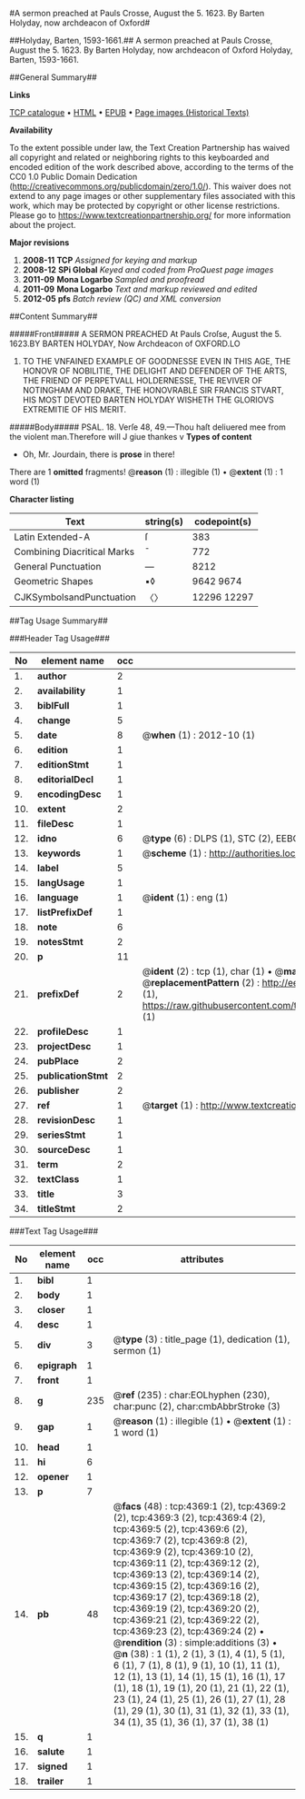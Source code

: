 #A sermon preached at Pauls Crosse, August the 5. 1623. By Barten Holyday, now archdeacon of Oxford#

##Holyday, Barten, 1593-1661.##
A sermon preached at Pauls Crosse, August the 5. 1623. By Barten Holyday, now archdeacon of Oxford
Holyday, Barten, 1593-1661.

##General Summary##

**Links**

[TCP catalogue](http://www.ota.ox.ac.uk/tcp/)  • 
[HTML](http://tei.it.ox.ac.uk/tcp/Texts-HTML/free/A03/A03494.html)  • 
[EPUB](http://tei.it.ox.ac.uk/tcp/Texts-EPUB/free/A03/A03494.epub) • 
[Page images (Historical Texts)](https://historicaltexts.jisc.ac.uk/eebo-99839908e)

**Availability**

To the extent possible under law, the Text Creation Partnership has waived all copyright and related or neighboring rights to this keyboarded and encoded edition of the work described above, according to the terms of the CC0 1.0 Public Domain Dedication (http://creativecommons.org/publicdomain/zero/1.0/). This waiver does not extend to any page images or other supplementary files associated with this work, which may be protected by copyright or other license restrictions. Please go to https://www.textcreationpartnership.org/ for more information about the project.

**Major revisions**

1. __2008-11__ __TCP__ *Assigned for keying and markup*
1. __2008-12__ __SPi Global__ *Keyed and coded from ProQuest page images*
1. __2011-09__ __Mona Logarbo__ *Sampled and proofread*
1. __2011-09__ __Mona Logarbo__ *Text and markup reviewed and edited*
1. __2012-05__ __pfs__ *Batch review (QC) and XML conversion*

##Content Summary##

#####Front#####
A SERMON PREACHED At Pauls Croſse, August the 5. 1623.BY BARTEN HOLYDAY, Now Archdeacon of OXFORD.LO
1. TO THE VNFAINED EXAMPLE OF GOODNESSE EVEN IN THIS AGE, THE HONOVR OF NOBILITIE, THE DELIGHT AND DEFENDER OF THE ARTS, THE FRIEND OF PERPETVALL HOLDERNESSE, THE REVIVER OF NOTINGHAM AND DRAKE, THE HONOVRABLE SIR FRANCIS STVART, HIS MOST DEVOTED BARTEN HOLYDAY WISHETH THE GLORIOVS EXTREMITIE OF HIS MERIT.

#####Body#####
PSAL. 18. Verſe 48, 49.—Thou haſt deliuered mee from the violent man.Therefore will J giue thankes v
**Types of content**

  * Oh, Mr. Jourdain, there is **prose** in there!

There are 1 **omitted** fragments! 
 @__reason__ (1) : illegible (1)  •  @__extent__ (1) : 1 word (1)

**Character listing**


|Text|string(s)|codepoint(s)|
|---|---|---|
|Latin Extended-A|ſ|383|
|Combining             Diacritical Marks|̄|772|
|General Punctuation|—|8212|
|Geometric Shapes|▪◊|9642 9674|
|CJKSymbolsandPunctuation|〈〉|12296 12297|

##Tag Usage Summary##

###Header Tag Usage###

|No|element name|occ|attributes|
|---|---|---|---|
|1.|__author__|2||
|2.|__availability__|1||
|3.|__biblFull__|1||
|4.|__change__|5||
|5.|__date__|8| @__when__ (1) : 2012-10 (1)|
|6.|__edition__|1||
|7.|__editionStmt__|1||
|8.|__editorialDecl__|1||
|9.|__encodingDesc__|1||
|10.|__extent__|2||
|11.|__fileDesc__|1||
|12.|__idno__|6| @__type__ (6) : DLPS (1), STC (2), EEBO-CITATION (1), PROQUEST (1), VID (1)|
|13.|__keywords__|1| @__scheme__ (1) : http://authorities.loc.gov/ (1)|
|14.|__label__|5||
|15.|__langUsage__|1||
|16.|__language__|1| @__ident__ (1) : eng (1)|
|17.|__listPrefixDef__|1||
|18.|__note__|6||
|19.|__notesStmt__|2||
|20.|__p__|11||
|21.|__prefixDef__|2| @__ident__ (2) : tcp (1), char (1)  •  @__matchPattern__ (2) : ([0-9\-]+):([0-9IVX]+) (1), (.+) (1)  •  @__replacementPattern__ (2) : http://eebo.chadwyck.com/downloadtiff?vid=$1&page=$2 (1), https://raw.githubusercontent.com/textcreationpartnership/Texts/master/tcpchars.xml#$1 (1)|
|22.|__profileDesc__|1||
|23.|__projectDesc__|1||
|24.|__pubPlace__|2||
|25.|__publicationStmt__|2||
|26.|__publisher__|2||
|27.|__ref__|1| @__target__ (1) : http://www.textcreationpartnership.org/docs/. (1)|
|28.|__revisionDesc__|1||
|29.|__seriesStmt__|1||
|30.|__sourceDesc__|1||
|31.|__term__|2||
|32.|__textClass__|1||
|33.|__title__|3||
|34.|__titleStmt__|2||


###Text Tag Usage###

|No|element name|occ|attributes|
|---|---|---|---|
|1.|__bibl__|1||
|2.|__body__|1||
|3.|__closer__|1||
|4.|__desc__|1||
|5.|__div__|3| @__type__ (3) : title_page (1), dedication (1), sermon (1)|
|6.|__epigraph__|1||
|7.|__front__|1||
|8.|__g__|235| @__ref__ (235) : char:EOLhyphen (230), char:punc (2), char:cmbAbbrStroke (3)|
|9.|__gap__|1| @__reason__ (1) : illegible (1)  •  @__extent__ (1) : 1 word (1)|
|10.|__head__|1||
|11.|__hi__|6||
|12.|__opener__|1||
|13.|__p__|7||
|14.|__pb__|48| @__facs__ (48) : tcp:4369:1 (2), tcp:4369:2 (2), tcp:4369:3 (2), tcp:4369:4 (2), tcp:4369:5 (2), tcp:4369:6 (2), tcp:4369:7 (2), tcp:4369:8 (2), tcp:4369:9 (2), tcp:4369:10 (2), tcp:4369:11 (2), tcp:4369:12 (2), tcp:4369:13 (2), tcp:4369:14 (2), tcp:4369:15 (2), tcp:4369:16 (2), tcp:4369:17 (2), tcp:4369:18 (2), tcp:4369:19 (2), tcp:4369:20 (2), tcp:4369:21 (2), tcp:4369:22 (2), tcp:4369:23 (2), tcp:4369:24 (2)  •  @__rendition__ (3) : simple:additions (3)  •  @__n__ (38) : 1 (1), 2 (1), 3 (1), 4 (1), 5 (1), 6 (1), 7 (1), 8 (1), 9 (1), 10 (1), 11 (1), 12 (1), 13 (1), 14 (1), 15 (1), 16 (1), 17 (1), 18 (1), 19 (1), 20 (1), 21 (1), 22 (1), 23 (1), 24 (1), 25 (1), 26 (1), 27 (1), 28 (1), 29 (1), 30 (1), 31 (1), 32 (1), 33 (1), 34 (1), 35 (1), 36 (1), 37 (1), 38 (1)|
|15.|__q__|1||
|16.|__salute__|1||
|17.|__signed__|1||
|18.|__trailer__|1||
